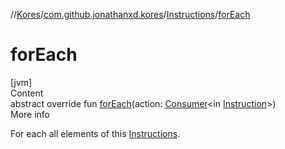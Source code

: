 //[Kores](../../index.md)/[com.github.jonathanxd.kores](../index.md)/[Instructions](index.md)/[forEach](for-each.md)



# forEach  
[jvm]  
Content  
abstract override fun [forEach](for-each.md)(action: [Consumer](https://docs.oracle.com/javase/8/docs/api/java/util/function/Consumer.html)<in [Instruction](../-instruction/index.md)>)  
More info  


For each all elements of this [Instructions](index.md).

  




